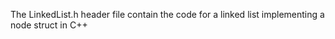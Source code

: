 The LinkedList.h header file contain the code for a linked list implementing a node struct in C++
 

